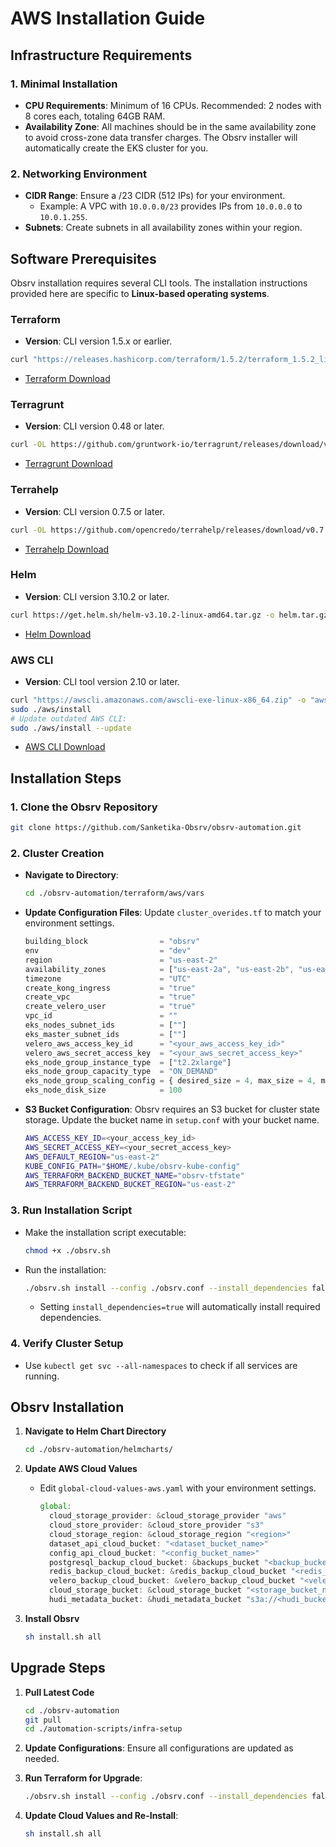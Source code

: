 # AWS Installation Guide

## Infrastructure Requirements

### 1. Minimal Installation
   - **CPU Requirements**: Minimum of 16 CPUs. Recommended: 2 nodes with 8 cores each, totaling 64GB RAM.
   - **Availability Zone**: All machines should be in the same availability zone to avoid cross-zone data transfer charges. The Obsrv installer will automatically create the EKS cluster for you.

### 2. Networking Environment
   - **CIDR Range**: Ensure a /23 CIDR (512 IPs) for your environment.
     - Example: A VPC with `10.0.0.0/23` provides IPs from `10.0.0.0` to `10.0.1.255`.
   - **Subnets**: Create subnets in all availability zones within your region.

## Software Prerequisites

Obsrv installation requires several CLI tools. The installation instructions provided here are specific to **Linux-based operating systems**.

### Terraform
   - **Version**: CLI version 1.5.x or earlier.
   ```bash
   curl "https://releases.hashicorp.com/terraform/1.5.2/terraform_1.5.2_linux_amd64.zip" -o "terraform.zip" && unzip terraform.zip && sudo mv terraform /usr/local/bin/ && rm terraform.zip
   ```
   - [Terraform Download](https://developer.hashicorp.com/terraform/install)

### Terragrunt
   - **Version**: CLI version 0.48 or later.
   ```bash
   curl -OL https://github.com/gruntwork-io/terragrunt/releases/download/v0.49.0/terragrunt_linux_amd64 && sudo mv terragrunt_linux_amd64 /usr/local/bin/terragrunt && sudo chmod +x /usr/local/bin/terragrunt
   ```
   - [Terragrunt Download](https://terragrunt.gruntwork.io/docs/getting-started/install/)

### Terrahelp
   - **Version**: CLI version 0.7.5 or later.
   ```bash
   curl -OL https://github.com/opencredo/terrahelp/releases/download/v0.7.5/terrahelp_0.7.5_linux_386.tar.gz && tar -xzf terrahelp_0.7.5_linux_386.tar.gz && sudo mv terrahelp /usr/local/bin/terrahelp && sudo chmod +x /usr/local/bin/terrahelp
   ```
   - [Terrahelp Download](https://github.com/opencredo/terrahelp?tab=readme-ov-file#installation)

### Helm
   - **Version**: CLI version 3.10.2 or later.
   ```bash
   curl https://get.helm.sh/helm-v3.10.2-linux-amd64.tar.gz -o helm.tar.gz && tar -zxvf helm.tar.gz && sudo mv linux-amd64/helm /usr/local/bin/
   ```
   - [Helm Download](https://helm.sh/docs/intro/install/)

### AWS CLI
   - **Version**: CLI tool version 2.10 or later.
   ```bash
   curl "https://awscli.amazonaws.com/awscli-exe-linux-x86_64.zip" -o "awscliv2.zip" && unzip awscliv2.zip
   sudo ./aws/install
   # Update outdated AWS CLI:
   sudo ./aws/install --update
   ```
   - [AWS CLI Download](https://docs.aws.amazon.com/cli/latest/userguide/getting-started-install.html)

## Installation Steps

### 1. Clone the Obsrv Repository
   ```bash
   git clone https://github.com/Sanketika-Obsrv/obsrv-automation.git
   ```

### 2. Cluster Creation
   - **Navigate to Directory**:
     ```bash
     cd ./obsrv-automation/terraform/aws/vars
     ```

   - **Update Configuration Files**: Update `cluster_overides.tf` to match your environment settings.
     ```jsx
     building_block                = "obsrv"
     env                           = "dev"
     region                        = "us-east-2"
     availability_zones            = ["us-east-2a", "us-east-2b", "us-east-2c"]
     timezone                      = "UTC"
     create_kong_ingress           = "true"
     create_vpc                    = "true"
     create_velero_user            = "true"
     vpc_id                        = ""
     eks_nodes_subnet_ids          = [""]
     eks_master_subnet_ids         = [""]
     velero_aws_access_key_id      = "<your_aws_access_key_id>"
     velero_aws_secret_access_key  = "<your_aws_secret_access_key>"
     eks_node_group_instance_type  = ["t2.2xlarge"]
     eks_node_group_capacity_type  = "ON_DEMAND"  
     eks_node_group_scaling_config = { desired_size = 4, max_size = 4, min_size = 1 }
     eks_node_disk_size            = 100
     ```

   - **S3 Bucket Configuration**: Obsrv requires an S3 bucket for cluster state storage. Update the bucket name in `setup.conf` with your bucket name.
     ```bash
     AWS_ACCESS_KEY_ID=<your_access_key_id>
     AWS_SECRET_ACCESS_KEY=<your_secret_access_key>
     AWS_DEFAULT_REGION="us-east-2"
     KUBE_CONFIG_PATH="$HOME/.kube/obsrv-kube-config"
     AWS_TERRAFORM_BACKEND_BUCKET_NAME="obsrv-tfstate"
     AWS_TERRAFORM_BACKEND_BUCKET_REGION="us-east-2"
     ```

### 3. Run Installation Script
   - Make the installation script executable:
     ```bash
     chmod +x ./obsrv.sh
     ```
   - Run the installation:
     ```bash
     ./obsrv.sh install --config ./obsrv.conf --install_dependencies false
     ```
     - Setting `install_dependencies=true` will automatically install required dependencies.

### 4. Verify Cluster Setup
   - Use `kubectl get svc --all-namespaces` to check if all services are running.

## Obsrv Installation

1. **Navigate to Helm Chart Directory**
   ```bash
   cd ./obsrv-automation/helmcharts/
   ```

2. **Update AWS Cloud Values**
   - Edit `global-cloud-values-aws.yaml` with your environment settings.
     ```jsx
     global:
       cloud_storage_provider: &cloud_storage_provider "aws"
       cloud_store_provider: &cloud_store_provider "s3"
       cloud_storage_region: &cloud_storage_region "<region>"
       dataset_api_cloud_bucket: "<dataset_bucket_name>"
       config_api_cloud_bucket: "<config_bucket_name>"
       postgresql_backup_cloud_bucket: &backups_bucket "<backup_bucket_name>"
       redis_backup_cloud_bucket: &redis_backup_cloud_bucket "<redis_backup_bucket_name>"
       velero_backup_cloud_bucket: &velero_backup_cloud_bucket "<velero_backup_bucket_name>"
       cloud_storage_bucket: &cloud_storage_bucket "<storage_bucket_name>"
       hudi_metadata_bucket: &hudi_metadata_bucket "s3a://<hudi_bucket_name>/hudi"
     ```

3. **Install Obsrv**
   ```bash
   sh install.sh all
   ```

## Upgrade Steps

1. **Pull Latest Code**
   ```bash
   cd ./obsrv-automation
   git pull
   cd ./automation-scripts/infra-setup
   ```

2. **Update Configurations**: Ensure all configurations are updated as needed.

3. **Run Terraform for Upgrade**:
   ```bash
   ./obsrv.sh install --config ./obsrv.conf --install_dependencies false
   ```

4. **Update Cloud Values and Re-Install**:
   ```bash
   sh install.sh all
   ```